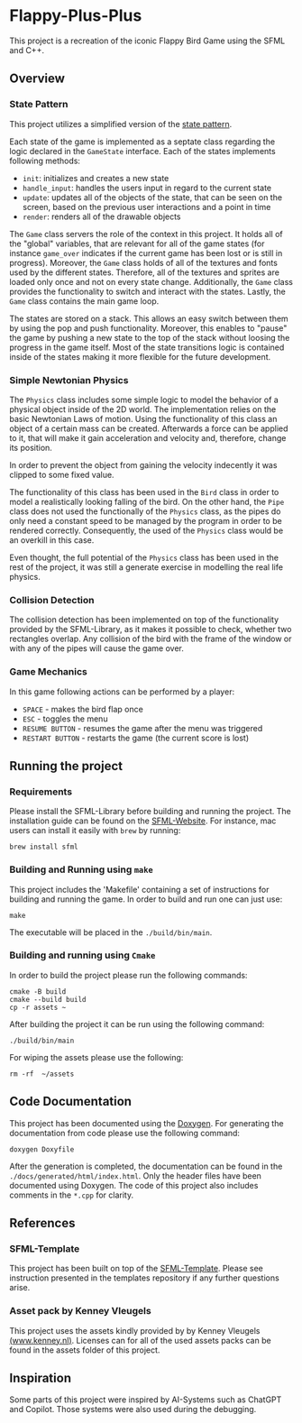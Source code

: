 # Flappy-Plus-Plus
This project is a recreation of the iconic Flappy Bird Game using the SFML and C++.

## Overview
### State Pattern
This project utilizes a simplified version of the [state pattern](https://refactoring.guru/design-patterns/state). 

Each state of the game is implemented as a septate class regarding the logic declared in the `GameState` interface. Each of the states implements following methods:
- `init`: initializes and creates a new state
- `handle_input`: handles the users input in regard to the current state
- `update`: updates all of the objects of the state, that can be seen on the screen, based on the previous user interactions and a point in time
- `render`: renders all of the drawable objects

The `Game` class servers the role of the context in this project. It holds all of the "global" variables, that are relevant for all of the game states (for instance `game_over` indicates if the current game has been lost or is still in progress). Moreover, the `Game` class holds of all of the textures and fonts used by the different states. Therefore, all of the textures and sprites are loaded only once and not on every state change. Additionally, the `Game` class provides the functionality to switch and interact with the states. Lastly, the `Game` class contains the main game loop.

The states are stored on a stack. This allows an easy switch between them by using the pop and push functionality. Moreover, this enables to "pause" the game by pushing a new state to the top of the stack without loosing the progress in the game itself. Most of the state transitions logic is contained inside of the states making it more flexible for the future development.

### Simple Newtonian Physics
The `Physics` class includes some simple logic to model the behavior of a physical object inside of the 2D world. The implementation relies on the basic Newtonian Laws of motion. Using the functionality of this class an object of a certain mass can be created. Afterwards a force can be applied to it, that will make it gain acceleration and velocity and, therefore, change its position.

In order to prevent the object from gaining the velocity indecently it was clipped to some fixed value. 

The functionality of this class has been used in the `Bird` class in order to model a realistically looking falling of the bird. On the other hand, the `Pipe` class does not used the functionally of the `Physics` class, as the pipes do only need a constant speed to be managed by the program in order to be rendered correctly. Consequently, the used of the `Physics` class would be an overkill in this case.

Even thought, the full potential of the `Physics` class has been used in the rest of the project, it was still a generate exercise in modelling the real life physics.

### Collision Detection
The collision detection has been implemented on top of the functionality provided by the SFML-Library, as it makes it possible to check, whether two rectangles overlap. Any collision of the bird with the frame of the window or with any of the pipes will cause the game over.

### Game Mechanics
In this game following actions can be performed by a player:
- `SPACE` - makes the bird flap once
- `ESC` - toggles the menu
- `RESUME BUTTON` - resumes the game after the menu was triggered
- `RESTART BUTTON` - restarts the game (the current score is lost)  

## Running the project

### Requirements
Please install the SFML-Library before building and running the project. The installation guide can be found on the [SFML-Website](https://www.sfml-dev.org/tutorials/3.0/getting-started/migrate/). For instance, mac users can install it easily with `brew` by running:
```
brew install sfml
```

### Building and Running using `make`
This project includes the 'Makefile' containing a set of instructions for building and running the game. In order to build and run one can just use:
```
make
```
The executable will be placed in the `./build/bin/main`.

### Building and running using `Cmake`
In order to build the project please run the following commands:
```
cmake -B build
cmake --build build
cp -r assets ~
```
After building the project it can be run using the following command:
```
./build/bin/main
```
For wiping the assets please use the following:
```
rm -rf  ~/assets
```
## Code Documentation
This project has been documented using the [Doxygen](https://www.doxygen.nl/). For generating the documentation from code please use the following command:
```
doxygen Doxyfile
```
After the generation is completed, the documentation can be found in the `./docs/generated/html/index.html`.
Only the header files have been documented using Doxygen. The code of this project also includes comments in the `*.cpp` for clarity.

## References
### SFML-Template
This project has been built on top of the [SFML-Template](https://github.com/SFML/cmake-sfml-project). Please see instruction presented in the templates repository if any further questions arise.

### Asset pack by Kenney Vleugels
This project uses the assets kindly provided by by Kenney Vleugels [(www.kenney.nl)](www.kenney.nl). Licenses can for all of the used assets packs can be found in the assets folder of this project.

## Inspiration
Some parts of this project were inspired by AI-Systems such as ChatGPT and Copilot. Those systems were also used during the debugging.

